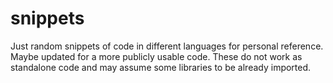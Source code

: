 # snippets
Just random snippets of code in different languages for personal reference. Maybe updated for a more publicly usable code.
These do not work as standalone code and may assume some libraries to be already imported.
